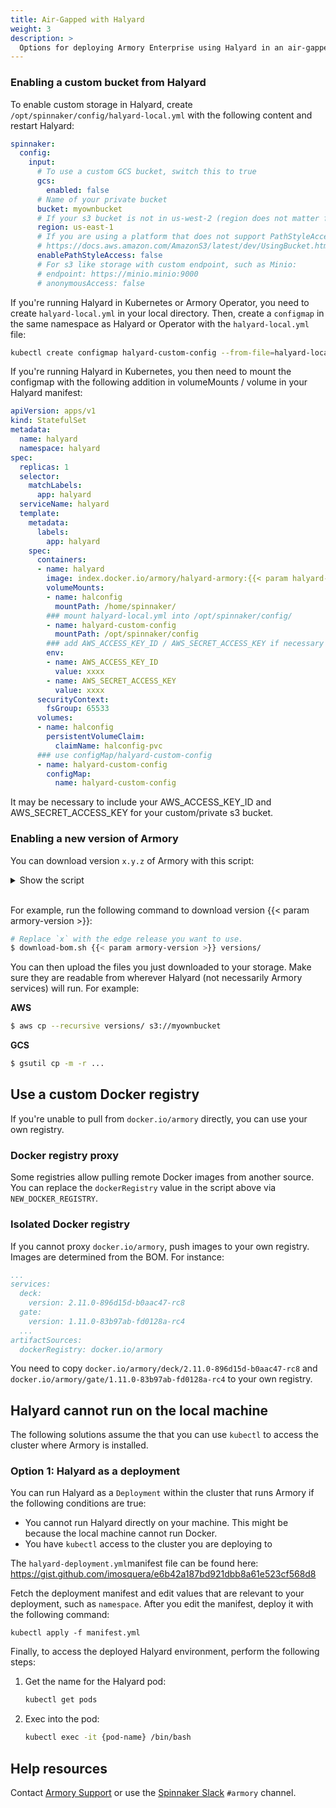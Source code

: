 ```yaml
---
title: Air-Gapped with Halyard
weight: 3
description: >
  Options for deploying Armory Enterprise using Halyard in an air-gapped environment.
---
```



### Enabling a custom bucket from Halyard

To enable custom storage in Halyard, create `/opt/spinnaker/config/halyard-local.yml` with the following content and restart Halyard:

```yaml
spinnaker:
  config:
    input:
      # To use a custom GCS bucket, switch this to true
      gcs:
        enabled: false
      # Name of your private bucket
      bucket: myownbucket
      # If your s3 bucket is not in us-west-2 (region does not matter for Minio)
      region: us-east-1
      # If you are using a platform that does not support PathStyleAccess, such as Minio, switch this to true
      # https://docs.aws.amazon.com/AmazonS3/latest/dev/UsingBucket.html#access-bucket-intro
      enablePathStyleAccess: false
      # For s3 like storage with custom endpoint, such as Minio:
      # endpoint: https://minio.minio:9000
      # anonymousAccess: false
```

If you're running Halyard in Kubernetes or Armory Operator, you need to create `halyard-local.yml` in your local directory. Then, create a `configmap` in the same namespace as Halyard or Operator with the `halyard-local.yml` file:

```bash
kubectl create configmap halyard-custom-config --from-file=halyard-local.yml=path/to/halyard-local.yml -n halyard
```

If you're running Halyard in Kubernetes, you then need to mount the configmap with the following addition in volumeMounts / volume in your Halyard manifest:

```yaml
apiVersion: apps/v1
kind: StatefulSet
metadata:
  name: halyard
  namespace: halyard
spec:
  replicas: 1
  selector:
    matchLabels:
      app: halyard
  serviceName: halyard
  template:
    metadata:
      labels:
        app: halyard
    spec:
      containers:
      - name: halyard
        image: index.docker.io/armory/halyard-armory:{{< param halyard-armory-version >}}
        volumeMounts:
        - name: halconfig
          mountPath: /home/spinnaker/
        ### mount halyard-local.yml into /opt/spinnaker/config/
        - name: halyard-custom-config
          mountPath: /opt/spinnaker/config
        ### add AWS_ACCESS_KEY_ID / AWS_SECRET_ACCESS_KEY if necessary
        env:
        - name: AWS_ACCESS_KEY_ID
          value: xxxx
        - name: AWS_SECRET_ACCESS_KEY
          value: xxxx
      securityContext:
        fsGroup: 65533
      volumes:
      - name: halconfig
        persistentVolumeClaim:
          claimName: halconfig-pvc
      ### use configMap/halyard-custom-config
      - name: halyard-custom-config
        configMap:
          name: halyard-custom-config
```

It may be necessary to include your AWS_ACCESS_KEY_ID and AWS_SECRET_ACCESS_KEY for your custom/private s3 bucket.

### Enabling a new version of Armory

You can download version `x.y.z` of Armory with this script:

<details><summary>Show the script</summary>

{{< gist armory-gists 1d14179659bd0f2c5026443efc136253 >}}

Set the value for `NEW_DOCKER_REGISTRY` to point to your docker repository if needed.
</details><br>

For example, run the following command to download version {{< param armory-version >}}:

```bash
# Replace `x` with the edge release you want to use.
$ download-bom.sh {{< param armory-version >}} versions/
```

You can then upload the files you just downloaded to your storage. Make sure they are readable from wherever Halyard (not necessarily Armory services) will run. For example:

**AWS**

```bash
$ aws cp --recursive versions/ s3://myownbucket
```           
**GCS**

```bash
$ gsutil cp -m -r ...
```

## Use a custom Docker registry

If you're unable to pull from `docker.io/armory` directly, you can use your own registry.

### Docker registry proxy

Some registries allow pulling remote Docker images from another source. You can replace the `dockerRegistry` value in the script above via `NEW_DOCKER_REGISTRY`.

### Isolated Docker registry

If you cannot proxy `docker.io/armory`, push images to your own registry. Images are determined from the BOM. For instance:

```yaml
...
services:
  deck:
    version: 2.11.0-896d15d-b0aac47-rc8
  gate:
    version: 1.11.0-83b97ab-fd0128a-rc4
  ...
artifactSources:
  dockerRegistry: docker.io/armory
```

You need to copy `docker.io/armory/deck/2.11.0-896d15d-b0aac47-rc8` and `docker.io/armory/gate/1.11.0-83b97ab-fd0128a-rc4` to your own registry.

## Halyard cannot run on the local machine

The following solutions assume the that you can use `kubectl` to access the cluster where Armory is installed.

### Option 1: Halyard as a deployment

You can run Halyard as a `Deployment` within the cluster that runs Armory if the following conditions are true:

* You cannot run Halyard directly on your machine. This might be because the local machine cannot run Docker.
* You have `kubectl` access to the cluster you are deploying to

The `halyard-deployment.yml`manifest file can be found here: https://gist.github.com/imosquera/e6b42a187bd921dbb8a61e523cf568d8

Fetch the deployment manifest and edit values that are relevant to your deployment, such as `namespace`. After you edit the manifest, deploy it with the following command:

```
kubectl apply -f manifest.yml
```

Finally, to access the deployed Halyard environment, perform the following steps:

1. Get the name for the Halyard pod:
   ```bash
   kubectl get pods
   ```
2. Exec into the pod:
   ```bash
   kubectl exec -it {pod-name} /bin/bash
   ```

## Help resources

Contact [Armory Support](https://support.armory.io/) or use the [Spinnaker Slack](https://join.spinnaker.io/) `#armory` channel.
